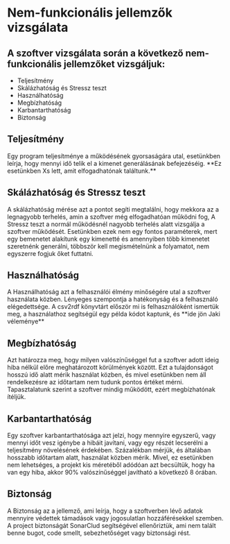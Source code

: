 <h1>Nem-funkcionális jellemzők vizsgálata</h1>

<h2>A szoftver vizsgálata során a következő nem-funkcionális jellemzőket vizsgáljuk:</h2>

* Teljesítmény
*	Skálázhatóság és Stressz teszt
*	Használhatóság
*	Megbízhatóság
*	Karbantarthatóság
*	Biztonság

<h2>Teljesítmény</h2>
Egy program teljesítménye a működésének gyorsaságára utal, esetünkben leírja, hogy mennyi idő telik el a kimenet generálásának befejezéséig.
**Ez esetünkben Xs lett, amit elfogadhatónak találtunk.**

<h2>Skálázhatóság és Stressz teszt</h2>
A skálázhatóság mérése azt a pontot segíti megtalálni, hogy mekkora az a legnagyobb terhelés, amin a szoftver még elfogadhatóan működni fog, A Stressz teszt a normál működésnél nagyobb terhelés alatt vizsgálja a szoftver működését. Esetünkben ezek nem egy fontos paraméterek, mert egy bemenetet alakítunk egy kimenetté és amennyiben több kimenetet szeretnénk generálni, többször kell megismételnünk a folyamatot, nem egyszerre fogjuk őket futtatni.

<h2>Használhatóság</h2>
A Használhatóság azt a felhasználói élmény minőségére utal a szoftver használata közben. Lényeges szempontja a hatékonyság és a felhasználó elégedettsége. 
A csv2rdf könyvtárt először mi is felhasználóként ismertük meg, a használathoz segítségül egy példa kódot kaptunk, és **ide jön Jaki véleménye**

<h2>Megbízhatóság</h2>
Azt határozza meg, hogy milyen valószínűséggel fut a szoftver adott ideig hiba nélkül előre meghatározott körülmények között. Ezt a tulajdonságot hosszú idő alatt mérik használat közben, és mivel esetünkben nem áll rendelkezésre az időtartam nem tudunk pontos értéket mérni. Tapasztalatunk szerint a szoftver mindig működött, ezért megbízhatónak ítéljük.

<h2>Karbantarthatóság</h2>
Egy szoftver karbantarthatósága azt jelzi, hogy mennyire egyszerű, vagy mennyi időt vesz igénybe a hibáit javítani, vagy egy részét lecserélni a teljesítmény növelésének érdekében. Százalékban mérjük, és általában hosszabb időtartam alatt, használat közben mérik. Mivel, ez esetünkben nem lehetséges, a projekt kis méretéből adódóan azt becsültük, hogy ha van egy hiba, akkor 90% valószínűséggel javítható a következő 8 órában.

<h2>Biztonság</h2>
A Biztonság az a jellemző, ami leírja, hogy a szoftverben lévő adatok mennyire védettek támadások vagy jogosulatlan hozzáférésekkel szemben.
A project biztonságát SonarClud segítségével ellenőriztük, ami nem talált benne bugot, code smellt, sebezhetőséget vagy biztonsági rést.

